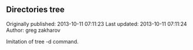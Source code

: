 ## Directories tree

Originally published: 2013-10-11 07:11:23
Last updated: 2013-10-11 07:11:24
Author: greg zakharov

Imitation of tree -d command.